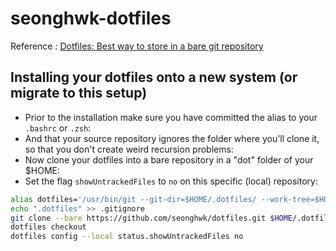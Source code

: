 # seonghwk-dotfiles

Reference : [Dotfiles: Best way to store in a bare git repository](https://www.atlassian.com/git/tutorials/dotfiles)

## Installing your dotfiles onto a new system (or migrate to this setup)

- Prior to the installation make sure you have committed the alias to your `.bashrc` or `.zsh`:
- And that your source repository ignores the folder where you'll clone it, so that you don't create weird recursion problems:
- Now clone your dotfiles into a bare repository in a "dot" folder of your $HOME:
- Set the flag `showUntrackedFiles` to `no` on this specific (local) repository:

```bash
alias dotfiles='/usr/bin/git --git-dir=$HOME/.dotfiles/ --work-tree=$HOME'
echo ".dotfiles" >> .gitignore
git clone --bare https://github.com/seonghwk/dotfiles.git $HOME/.dotfiles
dotfiles checkout
dotfiles config --local status.showUntrackedFiles no
```
